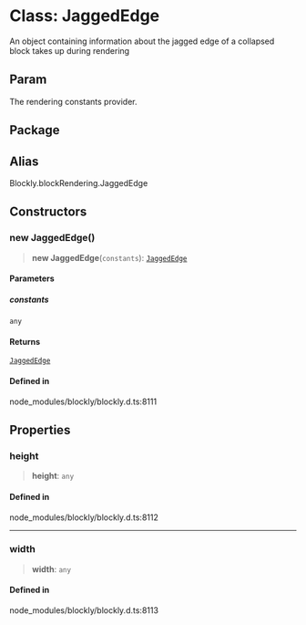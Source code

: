 # Class: JaggedEdge

An object containing information about the jagged edge of a collapsed block
takes up during rendering

## Param

The rendering
constants provider.

## Package

## Alias

Blockly.blockRendering.JaggedEdge

## Constructors

### new JaggedEdge()

> **new JaggedEdge**(`constants`): [`JaggedEdge`](JaggedEdge.md)

#### Parameters

##### constants

`any`

#### Returns

[`JaggedEdge`](JaggedEdge.md)

#### Defined in

node_modules/blockly/blockly.d.ts:8111

## Properties

### height

> **height**: `any`

#### Defined in

node_modules/blockly/blockly.d.ts:8112

---

### width

> **width**: `any`

#### Defined in

node_modules/blockly/blockly.d.ts:8113
